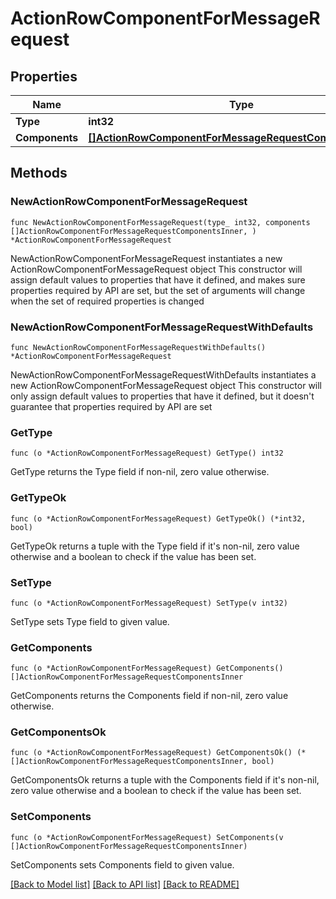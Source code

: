 # ActionRowComponentForMessageRequest

## Properties

Name | Type | Description | Notes
------------ | ------------- | ------------- | -------------
**Type** | **int32** |  | 
**Components** | [**[]ActionRowComponentForMessageRequestComponentsInner**](ActionRowComponentForMessageRequestComponentsInner.md) |  | 

## Methods

### NewActionRowComponentForMessageRequest

`func NewActionRowComponentForMessageRequest(type_ int32, components []ActionRowComponentForMessageRequestComponentsInner, ) *ActionRowComponentForMessageRequest`

NewActionRowComponentForMessageRequest instantiates a new ActionRowComponentForMessageRequest object
This constructor will assign default values to properties that have it defined,
and makes sure properties required by API are set, but the set of arguments
will change when the set of required properties is changed

### NewActionRowComponentForMessageRequestWithDefaults

`func NewActionRowComponentForMessageRequestWithDefaults() *ActionRowComponentForMessageRequest`

NewActionRowComponentForMessageRequestWithDefaults instantiates a new ActionRowComponentForMessageRequest object
This constructor will only assign default values to properties that have it defined,
but it doesn't guarantee that properties required by API are set

### GetType

`func (o *ActionRowComponentForMessageRequest) GetType() int32`

GetType returns the Type field if non-nil, zero value otherwise.

### GetTypeOk

`func (o *ActionRowComponentForMessageRequest) GetTypeOk() (*int32, bool)`

GetTypeOk returns a tuple with the Type field if it's non-nil, zero value otherwise
and a boolean to check if the value has been set.

### SetType

`func (o *ActionRowComponentForMessageRequest) SetType(v int32)`

SetType sets Type field to given value.


### GetComponents

`func (o *ActionRowComponentForMessageRequest) GetComponents() []ActionRowComponentForMessageRequestComponentsInner`

GetComponents returns the Components field if non-nil, zero value otherwise.

### GetComponentsOk

`func (o *ActionRowComponentForMessageRequest) GetComponentsOk() (*[]ActionRowComponentForMessageRequestComponentsInner, bool)`

GetComponentsOk returns a tuple with the Components field if it's non-nil, zero value otherwise
and a boolean to check if the value has been set.

### SetComponents

`func (o *ActionRowComponentForMessageRequest) SetComponents(v []ActionRowComponentForMessageRequestComponentsInner)`

SetComponents sets Components field to given value.



[[Back to Model list]](../README.md#documentation-for-models) [[Back to API list]](../README.md#documentation-for-api-endpoints) [[Back to README]](../README.md)


